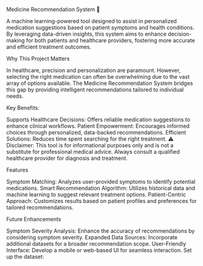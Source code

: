 Medicine Recommendation System 💊

A machine learning-powered tool designed to assist in personalized medication suggestions based on patient symptoms and health conditions. By leveraging data-driven insights, this system aims to enhance decision-making for both patients and healthcare providers, fostering more accurate and efficient treatment outcomes.

Why This Project Matters

In healthcare, precision and personalization are paramount. However, selecting the right medication can often be overwhelming due to the vast array of options available. The Medicine Recommendation System bridges this gap by providing intelligent recommendations tailored to individual needs.

Key Benefits:

Supports Healthcare Decisions: Offers reliable medication suggestions to enhance clinical workflows.
Patient Empowerment: Encourages informed choices through personalized, data-backed recommendations.
Efficient Solutions: Reduces time spent searching for the right treatment.
⚠️ Disclaimer: This tool is for informational purposes only and is not a substitute for professional medical advice. Always consult a qualified healthcare provider for diagnosis and treatment.

Features

Symptom Matching: Analyzes user-provided symptoms to identify potential medications.
Smart Recommendation Algorithm: Utilizes historical data and machine learning to suggest relevant treatment options.
Patient-Centric Approach: Customizes results based on patient profiles and preferences for tailored recommendations.

Future Enhancements

Symptom Severity Analysis: Enhance the accuracy of recommendations by considering symptom severity.
Expanded Data Sources: Incorporate additional datasets for a broader recommendation scope.
User-Friendly Interface: Develop a mobile or web-based UI for seamless interaction.
Set up the dataset:

